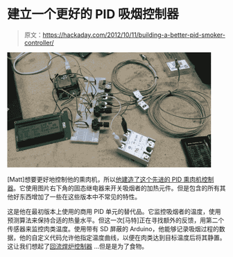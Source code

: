 # 建立一个更好的 PID 吸烟控制器

> 原文：<https://hackaday.com/2012/10/11/building-a-better-pid-smoker-controller/>

![](img/c2531f9cd2d516ab58c4df62fbec47fc.png "building-a-better-smoker-controller")

[Matt]想要更好地控制他的熏肉机，所以[他建造了这个先进的 PID 熏肉机控制器](http://mhkaufman.blogspot.com/2012/10/fancier-smoker-controller.html)。它使用图片右下角的固态继电器来开关吸烟者的加热元件。但是包含的所有其他好东西增加了一些在这些版本中不常见的特性。

这是他在最初版本上使用的商用 PID 单元的替代品。它监控吸烟者的温度，使用预测算法来保持合适的热量水平。但这一次[马特]正在寻找额外的反馈，用第二个传感器来监控肉类温度。使用带有 SD 屏蔽的 Arduino，他能够记录吸烟过程的数据，他的自定义代码允许他指定温度曲线，以便在肉类达到目标温度后将其静置。这让我们想起了[回流焊炉控制器](http://hackaday.com/2011/11/24/toaster-oven-reflow-control-without-modifying-the-oven/) …但是是为了食物。